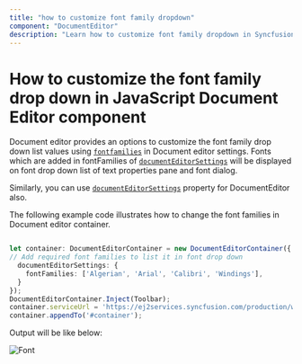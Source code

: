 ```yaml
---
title: "how to customize font family dropdown" 
component: "DocumentEditor" 
description: "Learn how to customize font family dropdown in Syncfusion JavaScript Document Editor component." 
---
```


# How to customize the font family drop down in JavaScript Document Editor component

Document editor provides an options to customize the font family drop down list values using [`fontfamilies`](../../api/document-editor/documentEditorSettingsModel/#fontfamilies) in Document editor settings. Fonts which are added in fontFamilies of [`documentEditorSettings`](../../api/document-editor-container/#documenteditorsettings) will be displayed on font drop down list of text properties pane and font dialog.

Similarly, you can use [`documentEditorSettings`](../../api/document-editor#documenteditorsettings) property for DocumentEditor also.

The following example code illustrates how to change the font families in Document editor container.

```typescript

let container: DocumentEditorContainer = new DocumentEditorContainer({ enableToolbar: true,height: '590px',
// Add required font families to list it in font drop down
  documentEditorSettings: {
    fontFamilies: ['Algerian', 'Arial', 'Calibri', 'Windings'],
  }
});
DocumentEditorContainer.Inject(Toolbar);
container.serviceUrl = 'https://ej2services.syncfusion.com/production/web-services/api/documenteditor/';
container.appendTo('#container');

```

Output will be like below:

![Font](../images/font-family.png)